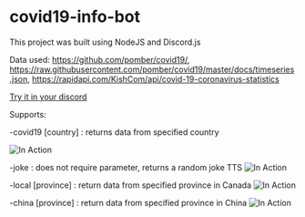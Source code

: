 # covid19-info-bot

This project was built using NodeJS and Discord.js

Data used: https://github.com/pomber/covid19/, https://raw.githubusercontent.com/pomber/covid19/master/docs/timeseries.json, https://rapidapi.com/KishCom/api/covid-19-coronavirus-statistics

[Try it in your discord](https://discordapp.com/api/oauth2/authorize?client_id=699338637816365106&permissions=2048&scope=bot)

Supports:

-covid19 [country] : returns data from specified country

![In Action](https://i.imgur.com/GP7ROGj.png)

-joke : does not require parameter, returns a random joke TTS
![In Action](https://i.imgur.com/P5W5GfC.png)

-local [province] : return data from specified province in Canada
![In Action](https://i.imgur.com/avcrn4n.png)

-china [province] : return data from specified province in China
![In Action](https://i.imgur.com/mmidngc.png)

